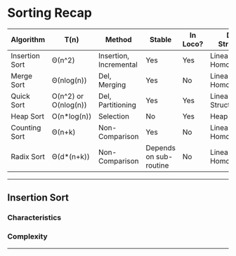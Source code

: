 # Sorting Recap

| Algorithm      | T(n)                 | Method                 | Stable                 | In Loco? | Data Structure               |
|----------------|----------------------|------------------------|------------------------|----------|------------------------------|
| Insertion Sort | Θ(n^2)               | Insertion, Incremental | Yes                    | Yes      | Linear, Static, Homogeneous  |
| Merge Sort     | Θ(nlog(n))           | DeI, Merging           | Yes                    | No       | Linear, Static, Homogeneous  |
| Quick Sort     | O(n^2) or O(nlog(n)) | DeI, Partitioning      | Yes                    | Yes      | Linear Structure             |
| Heap Sort      | O(n*log(n))          | Selection              | No                     | Yes      | Heap                         |
| Counting Sort  | Θ(n+k)               | Non-Comparison         | Yes                    | No       | Linear, Static, Homogeneous  |
| Radix Sort     | Θ(d*(n+k))           | Non-Comparison         | Depends on sub-routine | No       | Linear, Static, Homogeneous  |

---

## Insertion Sort

### Characteristics

### Complexity




---
